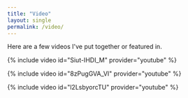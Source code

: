 ```yaml
---
title: "Video"
layout: single
permalink: /video/
---
```


Here are a few videos I've put together or featured in.

{% include video id="Siut-IHDI_M" provider="youtube" %}

{% include video id="8zPugGVA_VI" provider="youtube" %}

{% include video id="l2LsbyorcTU" provider="youtube" %}
